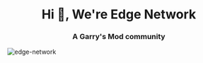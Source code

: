 <h1 align="center">Hi 👋, We're Edge Network</h1>
<h3 align="center">A Garry's Mod community</h3>

<p align="left"> <img src="https://komarev.com/ghpvc/?username=edge-network&label=Profile%20views&color=6a2fb1&style=flat" alt="edge-network" /> </p>
